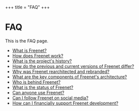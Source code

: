 +++
title = "FAQ"
+++

# FAQ

This is the FAQ page.

- [What is Freenet?](what-is-freenet/)
- [How does Freenet work?](how-does-freenet-work/)
- [What is the project's history?](project-history/)
- [How do the previous and current versions of Freenet differ?](previous-current-versions/)
- [Why was Freenet rearchitected and rebranded?](why-rearchitected-rebranded/)
- [What are the key components of Freenet's architecture?](key-components/)
- [Who is behind Freenet?](who-is-behind-freenet/)
- [What is the status of Freenet?](status/)
- [Can anyone use Freenet?](can-anyone-use/)
- [Can I follow Freenet on social media?](follow-on-social-media/)
- [How can I financially support Freenet development?](support-development/)
